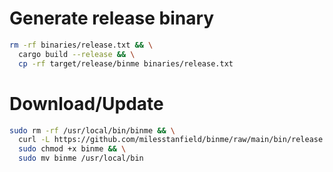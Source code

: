 # Generate release binary
```bash
rm -rf binaries/release.txt && \
  cargo build --release && \
  cp -rf target/release/binme binaries/release.txt
```

# Download/Update
```bash
sudo rm -rf /usr/local/bin/binme && \
  curl -L https://github.com/milesstanfield/binme/raw/main/bin/release.txt > binme && \
  sudo chmod +x binme && \
  sudo mv binme /usr/local/bin
```
